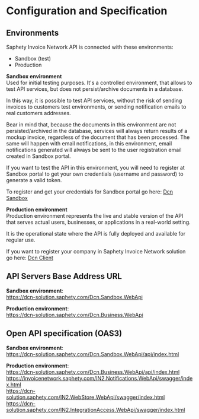 # Configuration and Specification 
## Environments
Saphety Invoice Network API is connected with these environments:

- Sandbox (test)
- Production

**Sandbox environment**  
Used for initial testing purposes. It's a controlled environment, that allows to test API services, but does not persist/archive documents in a database.

In this way, it is possible to test API services, without the risk of sending invoices to customers test environments, or sending notification emails to real customers addresses.

Bear in mind that, because the documents in this environment are not persisted/archived in the database, services will always return results of a mockup invoice, regardless of the document that has been processed. The same will happen with email notifications, in this environment, email notifications generated will always be sent to the user registration email created in Sandbox portal.

If you want to test the API in this environment, you will need to register at Sandbox portal to get your own credentials (username and password) to generate a valid token.

To register and get your credentials for Sandbox portal go here: [Dcn Sandbox](https://dcn-solution.saphety.com/Dcn.Sandbox.Client/public)

**Production environment**  
Production environment represents the live and stable version of the API that serves actual users, businesses, or applications in a real-world setting.

It is the operational state where the API is fully deployed and available for regular use.

If you want to register your company in Saphety Invoice Network solution go here: [Dcn Client](https://www.saphety.com/)

## API Servers Base Address URL
**Sandbox environment**:  
https://dcn-solution.saphety.com/Dcn.Sandbox.WebApi

**Production environment**:  
https://dcn-solution.saphety.com/Dcn.Business.WebApi

## Open API specification (OAS3)
**Sandbox environment**:  
https://dcn-solution.saphety.com/Dcn.Sandbox.WebApi/api/index.html 

**Production environment**:  
https://dcn-solution.saphety.com/Dcn.Business.WebApi/api/index.html  
https://invoicenetwork.saphety.com/IN2.Notifications.WebApi/swagger/index.html  
https://dcn-solution.saphety.com/IN2.WebStore.WebApi/swagger/index.html  
https://dcn-solution.saphety.com/IN2.IntegrationAccess.WebApi/swagger/index.html